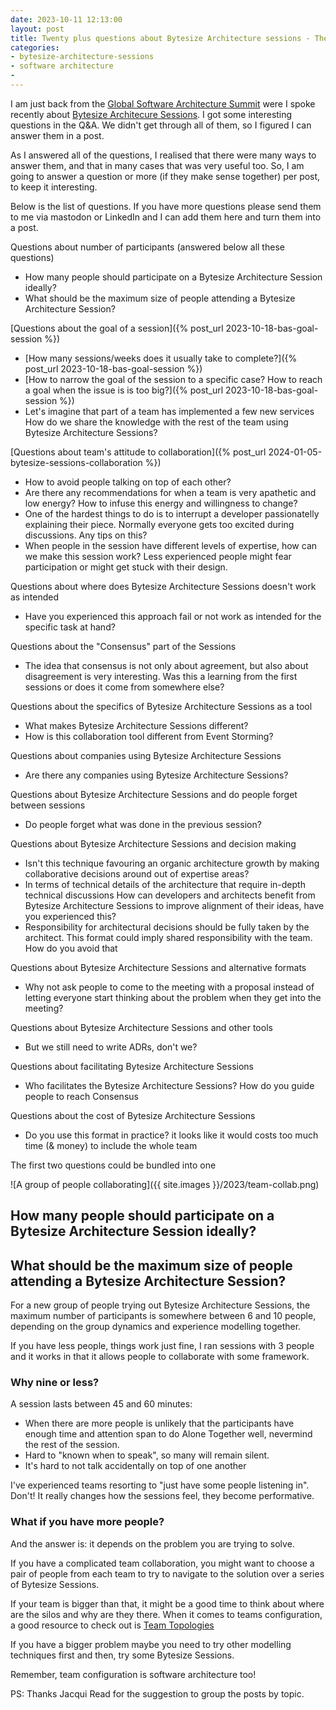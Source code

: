 ```yaml
---
date: 2023-10-11 12:13:00
layout: post
title: Twenty plus questions about Bytesize Architecture sessions - The plan and one answer
categories:
- bytesize-architecture-sessions
- software architecture
-
---
```


I am just back from the [Global Software Architecture Summit](https://gsas.io/#schedule) were I spoke recently about [Bytesize Architecure Sessions](https://bytesizearchitecturesessions.com/). I got some interesting questions in the Q&A. We didn't get through all of them, so I figured I can answer them in a post.

As I answered all of the questions, I realised that there were many ways to answer them, and that in many cases that was very useful too. So, I am going to answer a question or more (if they make sense together) per post, to keep it interesting. 

Below is the list of questions. If you have more questions please send them to me via mastodon or LinkedIn and I can add them here and turn them into a post. 



Questions about number of participants (answered below all these questions) 

* How many people should participate on a Bytesize Architecture Session ideally?
* What should be the maximum size of people attending a Bytesize Architecture Session?

[Questions about the goal of a session]({% post_url 2023-10-18-bas-goal-session %})
* [How many sessions/weeks does it usually take to complete?]({% post_url 2023-10-18-bas-goal-session %}) 
* [How to narrow the goal of the session to a specific case? How to reach a goal when the issue is is too big?]({% post_url 2023-10-18-bas-goal-session %})
* Let's imagine that part of a team has implemented a few new services How do we share the knowledge with the rest of the team using Bytesize Architecture Sessions?

[Questions about team's attitude to collaboration]({% post_url 2024-01-05-bytesize-sessions-collaboration %})
* How to avoid people talking on top of each other?
* Are there any recommendations for when a team is very apathetic and low energy? How to infuse this energy and willingness to change?
* One of the hardest things to do is to interrupt a developer passionatelly explaining their piece. Normally everyone gets too excited during discussions. Any tips on this?
* When people in the session have different levels of expertise, how can we make this session work? Less experienced people might fear participation or might get stuck with their design.

Questions about where does Bytesize Architecture Sessions doesn't work as intended
* Have you experienced this approach fail or not work as intended for the specific task at hand?

Questions about the "Consensus" part of the Sessions
* The idea that consensus is not only about agreement, but also about disagreement is very interesting. Was this a learning from the first sessions or does it come from somewhere else?

Questions about the specifics of Bytesize Architecture Sessions as a tool
* What makes Bytesize Architecture Sessions different?
* How is this collaboration tool different from Event Storming?

Questions about companies using  Bytesize Architecture Sessions 
* Are there any companies using Bytesize Architecture Sessions?

Questions about Bytesize Architecture Sessions and do people forget between sessions
* Do people forget what was done in the previous session?

Questions about Bytesize Architecture Sessions and decision making
* Isn't this technique favouring an organic architecture growth by making collaborative decisions around out of expertise areas?
* In terms of technical details of the architecture that require in-depth technical discussions How can developers and architects benefit from Bytesize Architecture Sessions to improve alignment of their ideas, have you experienced this?
* Responsibility for architectural decisions should be fully taken by the architect. This format could imply shared responsibility with the team. How do you avoid that

Questions about Bytesize Architecture Sessions and alternative formats
* Why not ask people to come to the meeting with a proposal instead of letting everyone start thinking about the problem when they get into the meeting?

Questions about Bytesize Architecture Sessions and other tools
* But we still need to write ADRs, don't we?

Questions about facilitating Bytesize Architecture Sessions 
* Who facilitates the Bytesize Architecture Sessions? How do you guide people to reach Consensus

Questions about the cost of Bytesize Architecture Sessions 
* Do you use this format in practice? it looks like it would costs too much time (& money) to include the whole team


The first two questions could be bundled into one 

![A group of people collaborating]({{ site.images }}/2023/team-collab.png)

## How many people should participate on a Bytesize Architecture Session ideally?
## What should be the maximum size of people attending a Bytesize Architecture Session?

For a new group of people trying out Bytesize Architecture Sessions, the maximum number of participants is somewhere between 6 and 10 people, depending on the group dynamics and experience modelling together.

If you have less people, things work just fine, I ran sessions with 3 people and it works in that it allows people to collaborate with some framework.


### Why nine or less?

A session lasts between 45 and 60 minutes:

* When there are more people is unlikely that the participants have enough time and attention span to do Alone Together well, nevermind the rest of the session.
* Hard to "known when to speak", so many will remain silent.
* It's hard to not talk accidentally on top of one another 

I've experienced teams resorting to "just have some people listening in".  Don't! 
It really changes how the sessions feel, they become performative. 

### What if you have more people?

And the answer is: it depends on the problem you are trying to solve. 

If you have a complicated team collaboration, you might want to choose a pair of people from each team to try to navigate to the solution over a series of Bytesize Sessions. 

If your team is bigger than that, it might be a good time to think about where are the silos and why are they there. When it comes to teams configuration,  a good resource to check out is [Team Topologies](https://teamtopologies.com/book)

If you have a bigger problem maybe you need to try other modelling techniques first and then, try some Bytesize Sessions. 

Remember, team configuration is software architecture too!


PS: Thanks Jacqui Read for the suggestion to group the posts by topic.

